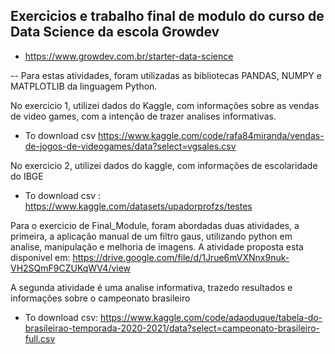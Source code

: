 ## Exercicios e trabalho final de modulo do curso de Data Science da escola Growdev

- https://www.growdev.com.br/starter-data-science

-- Para estas atividades, foram utilizadas as bibliotecas PANDAS, NUMPY e MATPLOTLIB da linguagem Python.

No exercicio 1, utilizei dados do Kaggle, com informações sobre as vendas de video games, com a intenção de trazer analises informativas.

- To download csv https://www.kaggle.com/code/rafa84miranda/vendas-de-jogos-de-videogames/data?select=vgsales.csv

No exercicio 2, utilizei dados do kaggle, com informações de escolaridade do IBGE

- To download csv : https://www.kaggle.com/datasets/upadorprofzs/testes

Para o exercicio de Final_Module, foram abordadas duas atividades, a primeira, a aplicação manual de um filtro gaus, utilizando python em analise, manipulação e melhoria de imagens. A atividade proposta esta disponivel em: <https://drive.google.com/file/d/1Jrue6mVXNnx9nuk-VH2SQmF9CZUKqWV4/view>

A segunda atividade é uma analise informativa, trazedo resultados e informações sobre o campeonato brasileiro 

- To download csv: https://www.kaggle.com/code/adaoduque/tabela-do-brasileirao-temporada-2020-2021/data?select=campeonato-brasileiro-full.csv



